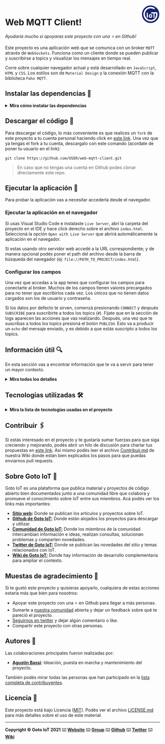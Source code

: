 <a href="https://www.gotoiot.com/">
    <img src="doc/gotoiot-logo.png" alt="logo" title="Goto IoT" align="right" width="60" height="60" />
</a>

Web MQTT Client!
===============

*Ayudaría mucho si apoyaras este proyecto con una ⭐ en Github!*

Este proyecto es una aplicación web que se comunica con un broker `MQTT` através de `WebSockets`. Funciona como un cliente donde se pueden publicar y suscribirse a topics y visualizar los mensajes en tiempo real.

Corre sobre cualquier navegador actual y está desarrollado en `JavaScript`, `HTML` y `CSS`. Los estilos son de `Material Design` y la conexión MQTT con la biblioteca `Paho MQTT`.

## Instalar las dependencias 🔩

<details><summary><b>Mira cómo instalar las dependencias</b></summary><br>

Para correr este proyecto solo necesitas un navegador moderno, aunque es preferible que lo accedas desde un servidor web. Cualquier servidor es válido, aunque si usas [Visual Studio Code](https://code.visualstudio.com/) podes instalar la extensión [Live Server](https://github.com/ritwickdey/vscode-live-server.git), un servidor web para desarrollo muy fácil y práctico de utilizar. 

También va a ser necesario que tengas un broker MQTT al cual conectarte. Si no sabes como hacerlo podes ver nuestro proyecto [Connection MQTT](https://github.com/gotoiot/connection-mqtt), que es un ecosistema MQTT completo.

> Tener el broker no es estrictamente necesario, ya que podes ejecutar la app sin conectarte por MQTT, pero no podrías probar cómo funciona esta aplicación web.

</details>

## Descargar el código 💾

Para descargar el código, lo más conveniente es que realices un `fork` de este proyecto a tu cuenta personal haciendo click en [este link](https://github.com/gotoiot/web-mqtt-client/fork). Una vez que ya tengas el fork a tu cuenta, descargalo con este comando (acordate de poner tu usuario en el link):

```
git clone https://github.com/USER/web-mqtt-client.git
```

> En caso que no tengas una cuenta en Github podes clonar directamente este repo.

## Ejecutar la aplicación 🚀

Para probar la aplicación vas a necesitar accederla desde el navegador.

### Ejecutar la aplicación en el navegador

Si usas Visual Studio Code e instalaste `Live Server`, abrí la carpeta del proyecto en el IDE y hace click derecho sobre el archivo `index.html`. Seleccioná la opción `Open with Live Server` que abrirá automáticamente la aplicación en el navegador. 

Si estas usando otro servidor web accedé a la URL correspondiente; y de manera opcional podés poner el path del archivo desde la barra de búsqueda del navegador (ej: `file://PATH_TO_PROJECT/index.html`).

### Configurar los campos

Una vez que accedas a la app tenes que configurar los campos para conectarte al broker. Muchos de los campos tienen valores precargados para no tener que escribirlos cada vez. Los únicos que no tienen datos cargados son los de usuario y contraseña. 

Si los datos por defecto te sirven, comenzá presionando `CONNECT` y después `SUBSCRIBE` para suscribirte a todos los topics (`#`). Fijate que en la sección de logs aparecen las acciones que vas realizando. Después, una vez que te suscribas a todos los topics presioná el botón `PUBLISH`. Esto va a producir un `echo` del mensaje enviado, y es debido a que estás suscripto a todos los topics.

## Información útil 🔍

En esta sección vas a encontrar información que te va a servir para tener un mayor contexto.

<details><summary><b>Mira todos los detalles</b></summary>

### Realizar pruebas

Si queres hacer una prueba más completa podés abrir en otra pestaña una nueva instancia de esta app, entonces desde una te suscribis a topics y desde la otra publicas, así podes ver la comunicación entre dos clientes utilizando el broker. 

### Configuración de ejemplo

Para que veas la app sin necesidad de ejecutarla, en esta imagen podés ver cómo se cargan los datos para comunicarte con el broker para hacer el echo.

![web-mqtt-client-fields-filled](doc/web-mqtt-client-fields-filled.png)

Y en esta otra imagen cómo se van visualizando los logs.

![web-mqtt-client-logs](doc/web-mqtt-client-logs.png)

### Configuración de los logs

Para las configuraciones de los logs podés setar el numero de líneas que se muestran con el campo `Lines`. El check `Time` imprime la hora mientras que el check `Level` imprime el nivel de loggeo. Si querés pausar la actualización de mensajes en el log chequeá el campo `Pause`. Por último, si querés borrar los mensajes presioná `CLEAR LOG`.

</details>

## Tecnologías utilizadas 🛠️

<details><summary><b>Mira la lista de tecnologías usadas en el proyecto</b></summary><br>

* [Material Design](https://material.io/design) - Bibliotecas de estilo responsive para aplicaciones web.
* [Paho MQTT](https://www.eclipse.org/paho/) - Biblioteca de JavaScript para MQTT que se ejecuta en el lado del cliente.

</details>

## Contribuir 🖇️

Si estás interesado en el proyecto y te gustaría sumar fuerzas para que siga creciendo y mejorando, podés abrir un hilo de discusión para charlar tus propuestas en [este link](https://github.com/gotoiot/web-mqtt-client/issues/new). Así mismo podés leer el archivo [Contribuir.md](https://github.com/gotoiot/gotoiot-doc/wiki/Contribuir) de nuestra Wiki donde están bien explicados los pasos para que puedas enviarnos pull requests.

## Sobre Goto IoT 📖

Goto IoT es una plataforma que publica material y proyectos de código abierto bien documentados junto a una comunidad libre que colabora y promueve el conocimiento sobre IoT entre sus miembros. Acá podés ver los links más importantes:

* **[Sitio web](https://www.gotoiot.com/):** Donde se publican los artículos y proyectos sobre IoT. 
* **[Github de Goto IoT:](https://github.com/gotoiot)** Donde están alojados los proyectos para descargar y utilizar. 
* **[Comunidad de Goto IoT:](https://groups.google.com/g/gotoiot)** Donde los miembros de la comunidad intercambian información e ideas, realizan consultas, solucionan problemas y comparten novedades.
* **[Twitter de Goto IoT:](https://twitter.com/gotoiot)** Donde se publican las novedades del sitio y temas relacionados con IoT.
* **[Wiki de Goto IoT:](https://github.com/gotoiot/doc/wiki)** Donde hay información de desarrollo complementaria para ampliar el contexto.

## Muestas de agradecimiento 🎁

Si te gustó este proyecto y quisieras apoyarlo, cualquiera de estas acciones estaría más que bien para nosotros:

* Apoyar este proyecto con una ⭐ en Github para llegar a más personas.
* Sumarte a [nuestra comunidad](https://groups.google.com/g/gotoiot) abierta y dejar un feedback sobre qué te pareció el proyecto.
* [Seguirnos en twitter](https://github.com/gotoiot/doc/wiki) y dejar algún comentario o like.
* Compartir este proyecto con otras personas.

## Autores 👥

Las colaboraciones principales fueron realizadas por:

* **[Agustin Bassi](https://github.com/agustinBassi)**: Ideación, puesta en marcha y mantenimiento del proyecto.

También podés mirar todas las personas que han participado en la [lista completa de contribuyentes](https://github.com/web-mqtt-client/contributors).

## Licencia 📄

Este proyecto está bajo Licencia ([MIT](https://choosealicense.com/licenses/mit/)). Podés ver el archivo [LICENSE.md](LICENSE.md) para más detalles sobre el uso de este material.

---

**Copyright © Goto IoT 2021** ⌨️ [**Website**](https://www.gotoiot.com) ⌨️ [**Group**](https://groups.google.com/g/gotoiot) ⌨️ [**Github**](https://www.github.com/gotoiot) ⌨️ [**Twitter**](https://www.twitter.com/gotoiot) ⌨️ [**Wiki**](https://github.com/gotoiot/doc/wiki)
